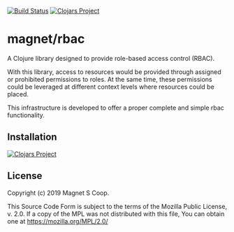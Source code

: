 [![Build Status](https://api.travis-ci.com/magnetcoop/rbac.svg?branch=master)](https://travis-ci.com/magnetcoop/rbac)
[![Clojars Project](https://img.shields.io/clojars/v/magnet/rbac.svg)](https://clojars.org/magnet/rbac)

# magnet/rbac

A Clojure library designed to provide role-based access control (RBAC). 

With this library, access to resources would be provided through assigned or prohibited permissions to roles. At the same
time, these permissions could be leveraged at different context levels where resources could be placed. 

This infrastructure is developed to offer a proper complete and simple rbac functionality.

## Installation

[![Clojars Project](https://clojars.org/magnet/rbac/latest-version.svg)](https://clojars.org/magnet/rbac)


## License

Copyright (c) 2019 Magnet S Coop.

This Source Code Form is subject to the terms of the Mozilla Public License,
v. 2.0. If a copy of the MPL was not distributed with this file, You can obtain
one at https://mozilla.org/MPL/2.0/
